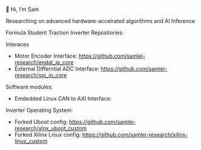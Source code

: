 👋 Hi, I’m Sam

Researching on advanced hardware-accelrated algorithms and AI Inference

Formula Student Traction Inverter Repositories:

Interaces
- Motor Encoder Interface: https://github.com/samlei-research/endat_ip_core
- External DIfferntial ADC Interface: https://github.com/samlei-research/spi_ip_core

Software modules:
- Emdedded Linux CAN to AXI Interface: 

Inverter Operating System:
- Forked Uboot config: https://github.com/samlei-research/xlnx_uboot_custom
- Forked Xilinx Linux config: https://github.com/samlei-research/xilinx-linux_custom

<!---
samlei-research/samlei-research is a ✨ special ✨ repository because its `README.md` (this file) appears on your GitHub profile.
You can click the Preview link to take a look at your changes.
--->
